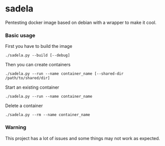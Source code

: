 # sadela
Pentesting docker image based on debian with a wrapper to make it cool.

### Basic usage
First you have to build the image 

    ./sadela.py --build [--debug]

Then you can create containers 

    ./sadela.py --run --name container_name [--shared-dir /path/to/shared/dir]

Start an existing container 

    ./sadela.py --run --name container_name

Delete a container 

    ./sadela.py --rm --name container_name

### Warning
This project has a lot of issues and some things may not work as expected. 